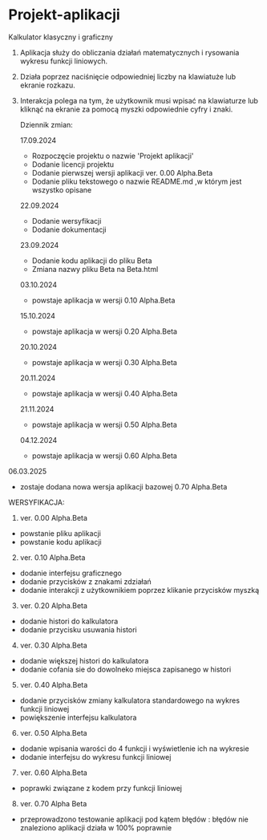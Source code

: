 # Projekt-aplikacji
Kalkulator klasyczny i graficzny

1. Aplikacja służy do obliczania działań matematycznych i rysowania wykresu funkcji liniowych.

2. Działa poprzez naciśnięcie odpowiedniej liczby na klawiatuże lub ekranie rozkazu.

3. Interakcja polega na tym, że użytkownik musi wpisać na klawiaturze lub kliknąć na ekranie za pomocą myszki odpowiednie cyfry i znaki.

   Dziennik zmian:

   17.09.2024
   - Rozpoczęcie projektu o nazwie 'Projekt aplikacji'
   - Dodanie licencji projektu
   - Dodanie pierwszej wersji aplikacji  ver. 0.00 Alpha.Beta
   - Dodanie pliku tekstowego o nazwie  README.md  ,w którym jest wszystko opisane
   
   22.09.2024
   - Dodanie wersyfikacji
   - Dodanie dokumentacji

   23.09.2024
   - Dodanie kodu aplikacji do pliku  Beta
   - Zmiana nazwy pliku  Beta  na  Beta.html

   03.10.2024
   - powstaje aplikacja w wersji  0.10 Alpha.Beta

   15.10.2024
   - powstaje aplikacja w wersji  0.20 Alpha.Beta

   20.10.2024
   - powstaje aplikacja w wersji  0.30 Alpha.Beta
  
   20.11.2024
   - powstaje aplikacja w wersji  0.40 Alpha.Beta
  
   21.11.2024
   - powstaje aplikacja w wersji  0.50 Alpha.Beta
  
   04.12.2024
   - powstaje aplikacja w wersji  0.60 Alpha.Beta

  06.03.2025
   - zostaje dodana nowa wersja aplikacji bazowej 0.70 Alpha.Beta
     
     
WERSYFIKACJA:
1. ver. 0.00 Alpha.Beta
- powstanie pliku aplikacji
- powstanie kodu aplikacji
  
2. ver. 0.10 Alpha.Beta
- dodanie interfejsu graficznego
- dodanie przycisków z znakami zdziałań
- dodanie interakcji z użytkownikiem poprzez klikanie przycisków myszką
  
3. ver. 0.20 Alpha.Beta
- dodanie histori do kalkulatora
- dodanie przycisku usuwania histori
  
4. ver. 0.30 Alpha.Beta
- dodanie większej histori do kalkulatora
- dodanie cofania sie do dowolneko miejsca zapisanego w histori
  
5. ver. 0.40 Alpha.Beta
- dodanie przycisków zmiany kalkulatora standardowego na wykres funkcji liniowej
- powiększenie interfejsu kalkulatora
  
6. ver. 0.50 Alpha.Beta
- dodanie wpisania warości do 4 funkcji i wyświetlenie ich na wykresie
- dodanie interfejsu do wykresu funkcji liniowej

7. ver. 0.60 Alpha.Beta
- poprawki związane z kodem przy funkcji liniowej

8. ver. 0.70 Alpha Beta
- przeprowadzono testowanie aplikacji pod kątem błędów :
błędów nie znaleziono aplikacji działa w 100% poprawnie
  
